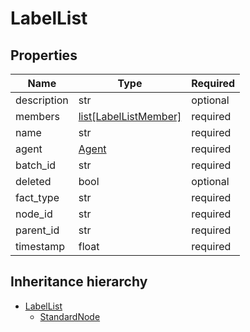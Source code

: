 

# LabelList

## Properties

Name | Type | Required
-------- | -------- | --------
description | str | optional
members | [list[LabelListMember]](LabelListMember.md) | required
name | str | required
agent | [Agent](Agent.md) | required
batch_id | str | required
deleted | bool | optional
fact_type | str | required
node_id | str | required
parent_id | str | required
timestamp | float | required




## Inheritance hierarchy


* [LabelList](LabelList.md)
    * [StandardNode](StandardNode.md)
